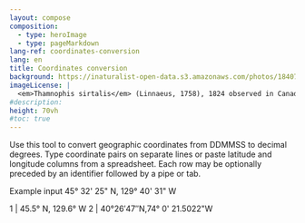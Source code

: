 ```yaml
---
layout: compose
composition:
  - type: heroImage
  - type: pageMarkdown
lang-ref: coordinates-conversion
lang: en
title: Coordinates conversion
background: https://inaturalist-open-data.s3.amazonaws.com/photos/184077810/original.jpg
imageLicense: |
  <em>Thamnophis sirtalis</em> (Linnaeus, 1758), 1824 observed in Canada by leighannei via [iNaturalist](https://www.gbif.org/occurrence/3747020897)
#description:
height: 70vh
#toc: true
---
```


Use this tool to convert geographic coordinates from DDMMSS to decimal degrees. Type coordinate pairs on separate lines or paste latitude and longitude columns from a spreadsheet. Each row may be optionally preceded by an identifier followed by a pipe or tab.

Example input
45° 32' 25" N, 129° 40' 31" W
 
1 | 45.5° N, 129.6° W
2 | 40°26′47″N,74° 0' 21.5022"W